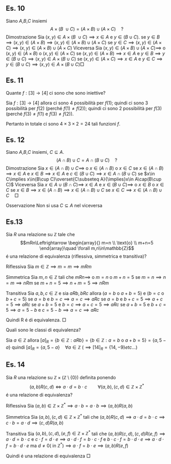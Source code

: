 ## Es. 10
Siano $A$,$B$,$C$ insiemi $$A\times(B\ \cup C)=(A \times B)\cup (A\times C)\quad?$$Dimostrazione
Sia $(x,y)\in A\times(B\ \cup C)\implies x\in A$ e $y\in (B\cup C)$.
	se $y\in B\implies(x,y)\in (A\times B)\implies(x,y)\in(A\times B)\cup(A\times C)$
	se $y\in C\implies(x,y)\in (A\times C)\implies(x,y)\in(A\times B)\cup(A\times C)$
Viceversa
Sia $(x,y)\in(A\times B)\cup(A\times C)\implies$ o $(x,y)\in (A\times B)$ o $(x,y)\in(A\times C)$
	se $(x,y)\in (A\times B)\implies x\in A$ e $y\in B\implies y\in (B\cup C)\implies(x,y)\in A\times(B\cup C)$
	se $(x,y)\in (A\times C)\implies x\in A$ e $y\in C\implies y\in (B\cup C)\implies(x,y)\in A\times(B\cup C)\Box$

## Es. 11
Quante $f:[3]\rightarrow[4]$ ci sono che sono iniettive?

Sia $f:[3]\rightarrow[4]$ allora ci sono 4 possibilità per $f(1)$;
quindi ci sono 3 possibilità per $f(2)$ (perché $f(1)\not=f(2)$);
quindi ci sono 2 possibilità per $f(3)$ (perché $f(3)\not=f(1)$ e $f(3)\not=f(2)$).

Pertanto in totale ci sono $4\times 3\times 2=24$ tali funzioni $f$.

## Es. 12
Siano $A$,$B$,$C$ insiemi, $C\subseteq A$.  $$(A\cap B)\cup C=A\cap(B\cup C)\quad?$$Dimostrazione
Sia $x\in(A\cap B)\cup C\implies$ o $x \in (A\cap B)$ o $x\in C$
	se $x\in (A\cap B)\implies x\in A$ e $x\in B\implies x\in A$ e $c\in (B\cup C)\implies x\in A\cap(B\cup C)$
	se $x\in C\implies x\in(B\cup C)\overset{C\subseteq A}{\implies}x\in A\cap(B\cup C)$
Viceversa
Sia $x\in A\cup (B\cap C)\implies$ $x \in A$ e $x\in (B\cup C)\implies$ o $x\in B$ o $x\in C$
	se $x\in B\implies x\in (A\cap B)\implies x\in (A\cap B)\cup C$
	se $x\in C\implies x\in(A\cap B)\cup C\quad\Box$

Osservazione
Non si usa $C\subseteq A$ nel viceversa

## Es.13
Sia $R$ una relazione su $\mathbb{Z}$ tale che $$mRn\Leftrightarrow \begin{array}{}
m=n \\ \text{o} \\ m+n=5
\end{array}\quad \forall m,n\in\mathbb{Z}$$
é una relazione di equivalenza (riflessiva, simmetrica e transitiva)? 

Riflessiva
Sia $m\in \mathbb{Z}\implies m=m\implies mRm$

Simmetrica
Sia $m,n \in \mathbb{Z}$ tali che $mRn\implies$ o $m=n$ o $m+n=5$
	se $m=n\implies n=m\implies nRm$
	se $m+n=5\implies n+m=5\implies nRm$

Transitiva
Sia $a,b,c \in \mathbb{Z}$ e sia $aRb,bRc$ allora ($a=b$  o  $a+b=5$) e ($b=c$  o  $b+c=5$)
	se $a=b$ e $b=c\implies a=c\implies aRc$
	se $a=b$ e $b+c=5\implies a+c=5\implies aRc$
	se $a+b=5$ e $b=c\implies a+c=5\implies aRc$
	se $a+b=5$ e $b+c=5\implies a=5-b$ e $c=5-b\implies a=c\implies aRc$

Quindi R é di equivalenza. $\Box$

Quali sono le classi di equivalenza?

Sia $a\in \mathbb{Z}$ allora 
$[a]_{R}=\{b\in\mathbb{Z}:aRb\}=\{b\in\mathbb{Z}:a=b \text{ o } a+b=5\}=\{a,5-a\}$
quindi
$[a]_{R}=\{a,5-a\}\quad\forall a\in \mathbb{Z}$ 
($\implies[14]_{R}=\{14,-9\}etc\dots$)

## Es. 14
Sia $R$ una relazione su $\mathbb{Z}\times(\mathbb{Z}\setminus\{0\})$ definita ponendo $$(a,b)R(c,d)\Leftrightarrow a\cdot d=b\cdot c\quad\quad\forall (a,b),(c,d)\in\mathbb{Z}\times\mathbb{Z}^{*}$$é una relazione di equivalenza?

Riflessiva
Sia $(a,b)\in\mathbb{Z}\times\mathbb{Z}^{*}\implies a\cdot b=a\cdot b\implies(a,b)R(a,b)$

Simmetrica
Sia $(a,b),(c,d)\in\mathbb{Z}\times\mathbb{Z}^{*}$ tali che 
$(a,b)R(c,d)\implies a\cdot d=b\cdot c\implies c\cdot b=a\cdot d\implies(c,d)R(a,b)$

Transitiva
Sia $(a,b),(c,d),(e,f)\in\mathbb{Z}\times\mathbb{Z}^{*}$ tali che 
$(a,b)R(c,d),(c,d)R(e,f)\implies a\cdot d=b\cdot c$  e  $c\cdot f=d\cdot e\implies a\cdot d\cdot f=b\cdot c\cdot f$  e  $b\cdot c\cdot f=b\cdot d\cdot e\implies a\cdot d\cdot f=b\cdot d\cdot e$  ma $d\not=0 (\text{ in }\mathbb{Z}^{*})\implies a\cdot f=b\cdot e\implies(a,b)R(e,f)$

Quindi é una relazione di equivalenza $\Box$